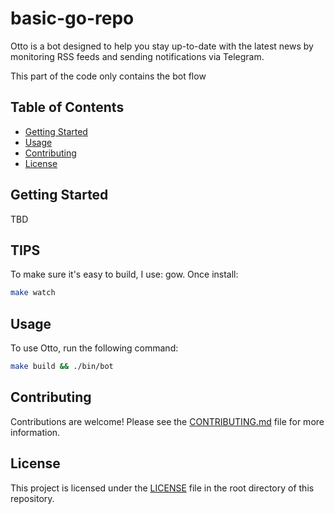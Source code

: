 # basic-go-repo

Otto is a bot designed to help you stay up-to-date with the latest news by monitoring RSS feeds and sending notifications via Telegram.

This part of the code only contains the bot flow

## Table of Contents

-   [Getting Started](#getting-started)
-   [Usage](#usage)
-   [Contributing](#contributing)
-   [License](#license)

## Getting Started

TBD

## TIPS

To make sure it's easy to build, I use: gow. Once install:

```sh
make watch
```

## Usage

To use Otto, run the following command:

```sh
make build && ./bin/bot
```

## Contributing

Contributions are welcome! Please see the [CONTRIBUTING.md](./CONTRIBUTING.md) file for more information.

## License

This project is licensed under the [LICENSE](./LICENSE) file in the root directory of this repository.
